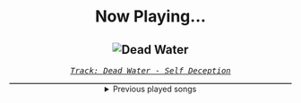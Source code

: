 <div align="center"> 
<h1>Now Playing...</h1>

![Dead Water](https://i.scdn.co/image/ab67616d00001e0226a5670d5165ac1da29a281f)
--
_<samp><a href="https://open.spotify.com/track/2BYtcrwFlIUwqvwFPssSQG">Track: Dead Water - Self Deception</a></samp>_

<div style="border: 1px #4B5054 solid"></div>
<details>
  <summary>
    Previous played songs
  </summary>
  <table>
    <thead>
      <tr>
        <th>
          Artist
        </th>
        <th>
          Song
        </th>
        <th>
          Link
        </th>
      </tr>
    </thead>
    <tbody>
      <tr><td>Self Deception</td><td>Dead Water</td><td><a href="https://open.spotify.com/track/2BYtcrwFlIUwqvwFPssSQG">https://open.spotify.com/track/2BYtcrwFlIUwqvwFPssSQG</a></td></tr><tr><td>Distant Blue</td><td>Fallout</td><td><a href="https://open.spotify.com/track/0L4c9YXgDYTYL5oOIX5P4q">https://open.spotify.com/track/0L4c9YXgDYTYL5oOIX5P4q</a></td></tr><tr><td>Altered Revelations</td><td>Dig A Grave</td><td><a href="https://open.spotify.com/track/1fxD5wpULKhenTy6v4dcWI">https://open.spotify.com/track/1fxD5wpULKhenTy6v4dcWI</a></td></tr><tr><td>Slaughter to Prevail</td><td>VIKING</td><td><a href="https://open.spotify.com/track/6Z5rBmAtaA29iD0H0LGKn7">https://open.spotify.com/track/6Z5rBmAtaA29iD0H0LGKn7</a></td></tr><tr><td>Slaughter to Prevail</td><td>VIKING</td><td><a href="https://open.spotify.com/track/6Z5rBmAtaA29iD0H0LGKn7">https://open.spotify.com/track/6Z5rBmAtaA29iD0H0LGKn7</a></td></tr><tr><td>The Curse Within</td><td>Condemned</td><td><a href="https://open.spotify.com/track/0vPRqGcHQMcCEQLVqDg7qg">https://open.spotify.com/track/0vPRqGcHQMcCEQLVqDg7qg</a></td></tr><tr><td>The Last Bear Ender</td><td>The Only Thing They Fear Is You</td><td><a href="https://open.spotify.com/track/04M2CmravhDSoK3DD5yN1F">https://open.spotify.com/track/04M2CmravhDSoK3DD5yN1F</a></td></tr><tr><td>Andrew Baena</td><td>Stygia</td><td><a href="https://open.spotify.com/track/25qFzOkwg6APjkqkwvccC5">https://open.spotify.com/track/25qFzOkwg6APjkqkwvccC5</a></td></tr><tr><td>Alex Terrible</td><td>BFG Division - Doom</td><td><a href="https://open.spotify.com/track/5FuCkxGY4GMDRAFiI0nvY6">https://open.spotify.com/track/5FuCkxGY4GMDRAFiI0nvY6</a></td></tr><tr><td>Rocco Minichiello</td><td>Invasion (from "Bleach") - Metal Version</td><td><a href="https://open.spotify.com/track/6MbS9XB99RDCTqjLxa3Wzy">https://open.spotify.com/track/6MbS9XB99RDCTqjLxa3Wzy</a></td></tr><tr><td>Breaking Benjamin</td><td>Breaking the Silence</td><td><a href="https://open.spotify.com/track/6AGQ7pKkcnc6RVjtARt1ph">https://open.spotify.com/track/6AGQ7pKkcnc6RVjtARt1ph</a></td></tr><tr><td>Breaking Benjamin</td><td>Breath</td><td><a href="https://open.spotify.com/track/4JXfNOePhdgMOI7KZ1L25U">https://open.spotify.com/track/4JXfNOePhdgMOI7KZ1L25U</a></td></tr><tr><td>Siamese</td><td>Through My Head</td><td><a href="https://open.spotify.com/track/4IxfCx0FVapmhoUiUCt0uP">https://open.spotify.com/track/4IxfCx0FVapmhoUiUCt0uP</a></td></tr><tr><td>Alice In Chains</td><td>Would? (2022 Remaster)</td><td><a href="https://open.spotify.com/track/5sFDReWLrZHLFZFjHsjUTS">https://open.spotify.com/track/5sFDReWLrZHLFZFjHsjUTS</a></td></tr><tr><td>Memphis May Fire</td><td>Infection - Instrumental</td><td><a href="https://open.spotify.com/track/70z4n47t0jWptgjhCLpFTd">https://open.spotify.com/track/70z4n47t0jWptgjhCLpFTd</a></td></tr><tr><td>Memphis May Fire</td><td>Infection</td><td><a href="https://open.spotify.com/track/3uvVPu3tNJsAdH2ZzwflRz">https://open.spotify.com/track/3uvVPu3tNJsAdH2ZzwflRz</a></td></tr><tr><td>Memphis May Fire</td><td>Chaotic</td><td><a href="https://open.spotify.com/track/0uN4UAtncmNnwjajxiAGpk">https://open.spotify.com/track/0uN4UAtncmNnwjajxiAGpk</a></td></tr><tr><td>Memphis May Fire</td><td>Paralyzed</td><td><a href="https://open.spotify.com/track/7cLg1ozfTTDi4JoeoxrBqX">https://open.spotify.com/track/7cLg1ozfTTDi4JoeoxrBqX</a></td></tr><tr><td>Memphis May Fire</td><td>Necessary Evil</td><td><a href="https://open.spotify.com/track/6Z1soCfRg4E64gpyf0OUl2">https://open.spotify.com/track/6Z1soCfRg4E64gpyf0OUl2</a></td></tr><tr><td>Memphis May Fire</td><td>Infection</td><td><a href="https://open.spotify.com/track/3uvVPu3tNJsAdH2ZzwflRz">https://open.spotify.com/track/3uvVPu3tNJsAdH2ZzwflRz</a></td></tr>
    </tbody>
  </table>
</details>

</div>
